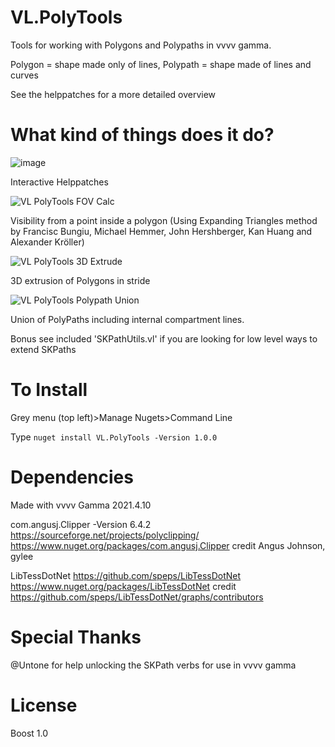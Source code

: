 # VL.PolyTools
Tools for working with Polygons and Polypaths in vvvv gamma. 

Polygon = shape made only of lines, Polypath = shape made of lines and curves

See the helppatches for a more detailed overview

# What kind of things does it do? 

![image](https://user-images.githubusercontent.com/4467208/193471641-538d34a3-54cb-481e-b99e-4a1eda421d92.png)

Interactive Helppatches


![VL PolyTools FOV Calc](https://user-images.githubusercontent.com/4467208/193471193-00f37121-4291-4f5e-96b8-f6f1b4862b12.gif)

Visibility from a point inside a polygon 
(Using Expanding Triangles method by Francisc Bungiu, Michael Hemmer, John Hershberger, Kan Huang and Alexander Kröller)


![VL PolyTools 3D Extrude](https://user-images.githubusercontent.com/4467208/193471211-3fbd4d82-f38c-4a37-9a2d-0c6f1e720fc5.gif)

3D extrusion of Polygons in stride


![VL PolyTools Polypath Union](https://user-images.githubusercontent.com/4467208/193471293-660766b1-8c12-4399-a1cc-a2049c15494b.JPG)

Union of PolyPaths including internal compartment lines. 

Bonus see included 'SKPathUtils.vl' if you are looking for low level ways to extend SKPaths

# To Install
Grey menu (top left)>Manage Nugets>Command Line 

Type
```nuget install VL.PolyTools -Version 1.0.0```

# Dependencies
Made with vvvv Gamma 2021.4.10

com.angusj.Clipper -Version 6.4.2
https://sourceforge.net/projects/polyclipping/
https://www.nuget.org/packages/com.angusj.Clipper
credit Angus Johnson, gylee
 

LibTessDotNet
https://github.com/speps/LibTessDotNet
https://www.nuget.org/packages/LibTessDotNet
credit https://github.com/speps/LibTessDotNet/graphs/contributors

# Special Thanks
@Untone for help unlocking the SKPath verbs for use in vvvv gamma

# License

Boost 1.0
